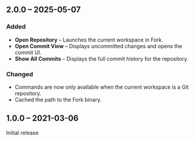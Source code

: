 ## 2.0.0 – 2025-05-07

### Added

- **Open Repository** – Launches the current workspace in Fork.
- **Open Commit View** – Displays uncommitted changes and opens the commit UI.
- **Show All Commits** – Displays the full commit history for the repository.

### Changed

- Commands are now only available when the current workspace is a Git repository.
- Cached the path to the Fork binary.

## 1.0.0 – 2021-03-06

Initial release
